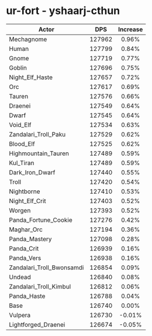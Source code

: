 # ur-fort - yshaarj-cthun
| Actor | DPS | Increase |
|---|:---:|:---:|
|Mechagnome|127962|0.96%|
|Human|127799|0.84%|
|Gnome|127719|0.77%|
|Goblin|127696|0.75%|
|Night_Elf_Haste|127657|0.72%|
|Orc|127617|0.69%|
|Tauren|127576|0.66%|
|Draenei|127549|0.64%|
|Dwarf|127545|0.64%|
|Void_Elf|127534|0.63%|
|Zandalari_Troll_Paku|127529|0.62%|
|Blood_Elf|127525|0.62%|
|Highmountain_Tauren|127489|0.59%|
|Kul_Tiran|127489|0.59%|
|Dark_Iron_Dwarf|127440|0.55%|
|Troll|127420|0.54%|
|Nightborne|127410|0.53%|
|Night_Elf_Crit|127403|0.52%|
|Worgen|127393|0.52%|
|Panda_Fortune_Cookie|127276|0.42%|
|Maghar_Orc|127194|0.36%|
|Panda_Mastery|127098|0.28%|
|Panda_Crit|126939|0.16%|
|Panda_Vers|126938|0.16%|
|Zandalari_Troll_Bwonsamdi|126854|0.09%|
|Undead|126840|0.08%|
|Zandalari_Troll_Kimbul|126812|0.06%|
|Panda_Haste|126788|0.04%|
|Base|126740|0.00%|
|Vulpera|126730|-0.01%|
|Lightforged_Draenei|126674|-0.05%|

